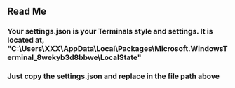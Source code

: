 ## **Read Me**

### Your settings.json is your Terminals style and settings. It is located at, "C:\Users\XXX\AppData\Local\Packages\Microsoft.WindowsTerminal_8wekyb3d8bbwe\LocalState"

### Just copy the settings.json and replace in the file path above